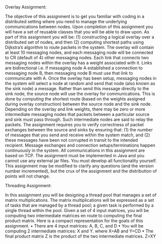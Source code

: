 Overlay Assignment: 

The objective of this assignment is to get you familiar with coding in a distributed setting where you need to manage the underlying communications between nodes. Upon completion of this assignment you will have a set of reusable classes that you will be able to draw upon. As part of this assignment you will be: (1) constructing a logical overlay over a distributed set of nodes, and then (2) computing shortest paths using Dijkstra’s algorithm to route packets in the system.
The overlay will contain at least 10 messaging nodes, and each messaging node will be connected to CR (default of 4) other messaging nodes. Each link that connects two messaging nodes within the overlay has a weight associated with it. Links are bidirectional i.e. if messaging node A established a connection to messaging node B, then messaging node B must use that link to communicate with A.
Once the overlay has been setup, messaging nodes in the system will select a node at random and send that node (also known as the sink node) a message. Rather than send this message directly to the sink node, the source node will use the overlay for communications. This is done by computing the shortest route (based on the weights assigned during overlay construction) between the source node and the sink node. Depending on the overlay and link weights, there may be zero or more intermediate messaging nodes that packets between a particular source and sink must pass through. Such intermediate nodes are said to relay the packets. The assignment requires you to verify correctness of packet exchanges between the source and sinks by ensuring that: (1) the number of messages that you send and receive within the system match, and (2) these messages have been not corrupted in transit to the intended recipient. Message exchanges and connection setups/terminations happen continuously in the system.
All communications in this assignment are based on TCP. The assignment must be implemented in Java and you cannot use any external jar files. You must develop all functionality yourself. This assignment may be modified to clarify any questions (and the version number incremented), but the crux of the assignment and the distribution of points will not change.

Threading Assignment:

In this assignment you will be designing a thread pool that manages a set of matrix multiplications. The matrix multiplications will be expressed as a set of tasks that are managed by a thread pool; a given task is performed by a single thread within the pool.
Given a set of 4 input matrices, you will be computing two intermediate matrices en route to computing the final product matrix. Here is a compact representation for the goals of this assignment.
• There are 4 input matrices: A, B, C, and D
• You will be computing 2 intermediate matrices: X and Y. where X=AB and Y=CD
• The final product matrix Z is the product of the two intermediate matrices. Z=XY
